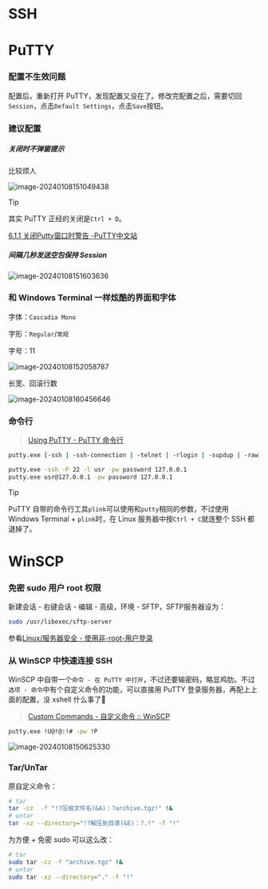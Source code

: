 # SSH



# PuTTY

### 配置不生效问题

配置后，重新打开 PuTTY，发现配置又没在了。修改完配置之后，需要切回`Session`，点击`Default Settings`，点击`Save`按钮。

### 建议配置

##### 关闭时不弹窗提示

比较烦人

![image-20240108151049438](assets/image-20240108151049438.png)

> [!TIP]
>
> 其实 PuTTY 正经的关闭是`Ctrl + D`。
>
> [6.1.1 关闭Putty窗口时警告 -PuTTY中文站](http://www.putty.wang/putty-closejg/)

##### 间隔几秒发送空包保持 Session

![image-20240108151603636](assets/image-20240108151603636.png)

### 和 Windows Terminal 一样炫酷的界面和字体

字体：`Cascadia Mono`

字形：`Regular`/`常规`

字号：11

![image-20240108152058787](assets/image-20240108152058787.png)

长宽、回滚行数

![image-20240108160456646](assets/image-20240108160456646.png)

### 命令行

> [Using PuTTY - PuTTY 命令行](https://the.earth.li/~sgtatham/putty/0.80/htmldoc/Chapter3.html#using-cmdline)

```bash
putty.exe [-ssh | -ssh-connection | -telnet | -rlogin | -supdup | -raw] [user@]host
```

```bash
putty.exe -ssh -P 22 -l usr -pw password 127.0.0.1
putty.exe usr@127.0.0.1 -pw password 127.0.0.1
```

> [!TIP]
>
> PuTTY 自带的命令行工具`plink`可以使用和`putty`相同的参数，不过使用 Windows Terminal + `plink`时，在 Linux 服务器中按`Ctrl + C`就连整个 SSH 都退掉了。

# WinSCP

### 免密 sudo 用户 root 权限

新建会话 - 右键会话 - 编辑 - 高级，环境 - SFTP，SFTP服务器设为：

```bash
sudo /usr/libexec/sftp-server
```

参看[Linux/服务器安全 - 使用非-root-用户登录](Linux/服务器安全?id=使用非-root-用户登录)

### 从 WinSCP 中快速连接 SSH

WinSCP 中自带一个`命令 - 在 PuTTY 中打开`，不过还要输密码，略显鸡肋。不过`选项 - 命令`中有个自定义命令的功能，可以直接用 PuTTY 登录服务器，再配上上面的配置，没 xshell 什么事了🥰

> [Custom Commands - 自定义命令 :: WinSCP](https://winscp.net/eng/docs/custom_command)

```bash
putty.exe !U@!@:!# -pw !P
```

![image-20240108150625330](assets/image-20240108150625330.png)

### Tar/UnTar

原自定义命令：

```bash
# tar
tar -cz  -f "!?压缩文件名(&A)：?archive.tgz!" !&
# untar
tar -xz --directory="!?解压到目录(&E)：?.!" -f "!"
```

为方便 + 免密 sudo 可以这么改：

```bash
# tar
sudo tar -cz -f "archive.tgz" !&
# untar
sudo tar -xz --directory="." -f "!"
```

